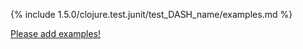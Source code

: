 {% include 1.5.0/clojure.test.junit/test_DASH_name/examples.md %}

[Please add examples!](https://github.com/arrdem/grimoire/edit/master/_includes/1.6.0/clojure.test.junit/test_DASH_name/examples.md)
